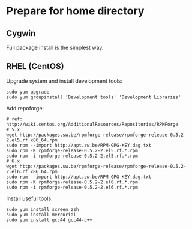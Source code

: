 Prepare for home directory
==========================

Cygwin
------

Full package install is the simplest way.

RHEL (CentOS)
-------------

Upgrade system and install development tools:

    sudo yum upgrade
    sudo yum groupinstall 'Development tools' 'Development Libraries'

Add repoforge:

    # ref: http://wiki.centos.org/AdditionalResources/Repositories/RPMForge
    # 5.x
    wget http://packages.sw.be/rpmforge-release/rpmforge-release-0.5.2-2.el5.rf.x86_64.rpm
    sudo rpm --import http://apt.sw.be/RPM-GPG-KEY.dag.txt
    sudo rpm -K rpmforge-release-0.5.2-2.el5.rf.*.rpm
    sudo rpm -i rpmforge-release-0.5.2-2.el5.rf.*.rpm
    # 6.x
    wget http://packages.sw.be/rpmforge-release/rpmforge-release-0.5.2-2.el6.rf.x86_64.rpm
    sudo rpm --import http://apt.sw.be/RPM-GPG-KEY.dag.txt
    sudo rpm -K rpmforge-release-0.5.2-2.el6.rf.*.rpm
    sudo rpm -i rpmforge-release-0.5.2-2.el6.rf.*.rpm

Install useful tools:

    sudo yum install screen zsh
    sudo yum install mercurial
    sudo yum install gcc44 gcc44-c++
